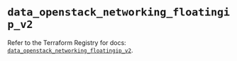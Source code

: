 # `data_openstack_networking_floatingip_v2`

Refer to the Terraform Registry for docs: [`data_openstack_networking_floatingip_v2`](https://registry.terraform.io/providers/terraform-provider-openstack/openstack/3.0.0/docs/data-sources/networking_floatingip_v2).
